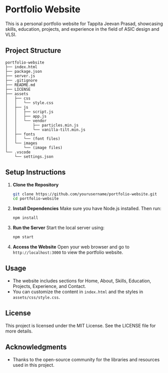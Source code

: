 # Portfolio Website

This is a personal portfolio website for Tappita Jeevan Prasad, showcasing skills, education, projects, and experience in the field of ASIC design and VLSI.

## Project Structure

```
portfolio-website
├── index.html
├── package.json
├── server.js
├── .gitignore
├── README.md
├── LICENSE
├── assets
│   ├── css
│   │   └── style.css
│   ├── js
│   │   ├── script.js
│   │   ├── app.js
│   │   └── vendor
│   │       ├── particles.min.js
│   │       └── vanilla-tilt.min.js
│   ├── fonts
│   │   └── (font files)
│   └── images
│       └── (image files)
└── .vscode
    └── settings.json
```

## Setup Instructions

1. **Clone the Repository**
   ```bash
   git clone https://github.com/yourusername/portfolio-website.git
   cd portfolio-website
   ```

2. **Install Dependencies**
   Make sure you have Node.js installed. Then run:
   ```bash
   npm install
   ```

3. **Run the Server**
   Start the local server using:
   ```bash
   npm start
   ```

4. **Access the Website**
   Open your web browser and go to `http://localhost:3000` to view the portfolio website.

## Usage

- The website includes sections for Home, About, Skills, Education, Projects, Experience, and Contact.
- You can customize the content in `index.html` and the styles in `assets/css/style.css`.

## License

This project is licensed under the MIT License. See the LICENSE file for more details.

## Acknowledgments

- Thanks to the open-source community for the libraries and resources used in this project.